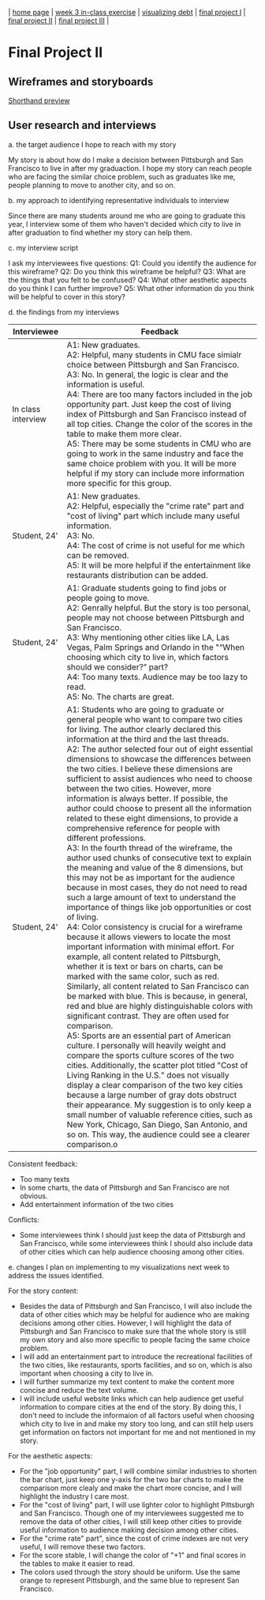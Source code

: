 | [home page](https://yuanmeng128.github.io/Ivy-YuanMeng-TSWD-portfolio/) | [week 3 in-class exercise](week_3_in-class_exercise) | [visualizing debt](visualizing-government-debt) | [final project I](final-project-part-one) | [final project II](final-project-part-two) | [final project III](final-project-part-three) |

# Final Project II

## Wireframes and storyboards

[Shorthand preview](https://preview.shorthand.com/EPj1gtuqofzcd1SE)

## User research and interviews

a. the target audience I hope to reach with my story

My story is about how do I make a decision between Pittsburgh and San Francisco to live in after my graduaction. I hope my story can reach people who are facing the similar choice problem, such as graduates like me, people planning to move to another city, and so on. 

b. my approach to identifying representative individuals to interview

Since there are many students around me who are going to graduate this year, I interview some of them who haven't decided which city to live in after graduation to find whether my story can help them.

c. my interview script

I ask my interviewees five questions:
Q1: Could you identify the audience for this wireframe?
Q2: Do you think this wireframe be helpful?
Q3: What are the things that you felt to be confused? 
Q4: What other aesthetic aspects do you think I can further improve?
Q5: What other information do you think will be helpful to cover in this story?

d. the findings from my interviews

Interviewee  | Feedback
------------- | -------------
In class interview | A1: New graduates.<br />A2: Helpful, many students in CMU face simialr choice between Pittsburgh and San Francisco. <br />A3: No. In general, the logic is clear and the information is useful. <br />A4: There are too many factors included in the job opportunity part. Just keep the cost of living index of Pittsburgh and San Francisco instead of all top cities. Change the color of the scores in the table to make them more clear. <br />A5: There may be some students in CMU who are going to work in the same industry and face the same choice problem with you. It will be more helpful if my story can include more information more specific for this group.
Student, 24' | A1: New graduates.<br />A2: Helpful, especially the "crime rate" part and "cost of living" part which include many useful information. <br />A3: No.<br />A4: The cost of crime is not useful for me which can be removed.  <br />A5: It will be more helpful if the entertainment like restaurants distribution can be added.
Student, 24' | A1: Graduate students going to find jobs or people going to move.<br />A2: Genrally helpful. But the story is too personal, people may not choose between Pittsburgh and San Francisco. <br />A3: Why mentioning other cities like LA, Las Vegas, Palm Springs and Orlando in the "“When choosing which city to live in, which factors should we consider?” part? <br />A4: Too many texts. Audience may be too lazy to read. <br />A5: No. The charts are great.
Student, 24' | A1: Students who are going to graduate or general people who want to compare two cities for living. The author clearly declared this information at the third and the last threads. <br />A2: The author selected four out of eight essential dimensions to showcase the differences between the two cities. I believe these dimensions are sufficient to assist audiences who need to choose between the two cities. However, more information is always better. If possible, the author could choose to present all the information related to these eight dimensions, to provide a comprehensive reference for people with different professions. <br />A3: In the fourth thread of the wireframe, the author used chunks of consecutive text to explain the meaning and value of the 8 dimensions, but this may not be as important for the audience because in most cases, they do not need to read such a large amount of text to understand the importance of things like job opportunities or cost of living. <br />A4: Color consistency is crucial for a wireframe because it allows viewers to locate the most important information with minimal effort. For example, all content related to Pittsburgh, whether it is text or bars on charts, can be marked with the same color, such as red. Similarly, all content related to San Francisco can be marked with blue. This is because, in general, red and blue are highly distinguishable colors with significant contrast. They are often used for comparison. <br />A5: Sports are an essential part of American culture. I personally will heavily weight and compare the sports culture scores of the two cities. Additionally, the scatter plot titled "Cost of Living Ranking in the U.S." does not visually display a clear comparison of the two key cities because a large number of gray dots obstruct their appearance. My suggestion is to only keep a small number of valuable reference cities, such as New York, Chicago, San Diego, San Antonio, and so on. This way, the audience could see a clearer comparison.o

Consistent feedback: 
- Too many texts
- In some charts, the data of Pittsburgh and San Francisco are not obvious.
- Add entertainment information of the two cities

Conflicts:
- Some interviewees think I should just keep the data of Pittsburgh and San Francisco, while some interviewees think I should also include data of other cities which can help audience choosing among other cities.

e. changes I plan on implementing to my visualizations next week to address the issues identified.

For the story content:
- Besides the data of Pittsburgh and San Francisco, I will also include the data of other cities which may be helpful for audience who are making decisions among other cities. However, I will highlight the data of Pittsburgh and San Francisco to make sure that the whole story is still my own story and also more specific to people facing the same choice problem.     
- I will add an entertainment part to introduce the recreational facilities of the two cities, like restaurants, sports facilities, and so on, which is also important when choosing a city to live in.
- I will further summarize my text content to make the content more concise and reduce the text volume. 
- I will include useful website links which can help audience get useful information to compare cities at the end of the story. By doing this, I don't need to include the informaion of all factors useful when choosing which city to live in and make my story too long, and can still help users get information on factors not important for me and not mentioned in my story.

For the aesthetic aspects:
- For the "job opportunity" part, I will combine similar industries to shorten the bar chart, just keep one y-axis for the two bar charts to make the comparison more clealy and make the chart more concise, and I will highlight the industry I care most.
- For the "cost of living" part, I will use lighter color to highlight Pittsburgh and San Francisco. Though one of my interviewees suggested me to remove the data of other cities, I will still keep other cities to provide useful information to audience making decision among other cities.
- For the "crime rate" part", since the cost of crime indexes are not very useful, I will remove these two factors.
- For the score stable, I will change the color of "+1" and final scores in the tables to make it easier to read.
- The colors used through the story should be uniform. Use the same orange to represent Pittsburgh, and the same blue to represent San Francisco.
     
